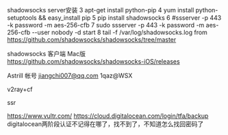 shadowsocks server安装
    3  apt-get install python-pip
    4  yum install python-setuptools && easy_install pip
    5  pip install shadowsocks
    6  #ssserver -p 443 -k password -m aes-256-cfb
    7  sudo ssserver -p 443 -k password -m aes-256-cfb --user nobody -d start
    8  tail -f /var/log/shadowsocks.log 
from https://github.com/shadowsocks/shadowsocks/tree/master

shadowsocks 客户端 Mac版
https://github.com/shadowsocks/shadowsocks-iOS/releases


Astrill 帐号
jiangchi007@qq.com
1qaz@WSX


v2ray+cf

ssr

https://www.vultr.com/
https://cloud.digitalocean.com/login/tfa/backup
digitalocean两阶段认证不记得在哪了，找不到了，不知道怎么找回密码了